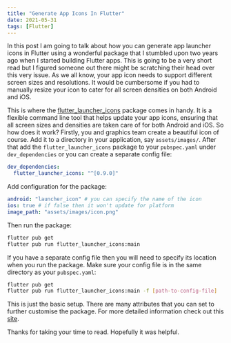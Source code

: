 ```yaml
---
title: "Generate App Icons In Flutter"
date: 2021-05-31
tags: [Flutter]
---
```


In this post I am going to talk about how you can generate app launcher icons in Flutter using a wonderful package that I stumbled upon two years ago when I started building Flutter apps. This is going to be a very short read but I figured someone out there might be scratching their head over this very issue. As we all know, your app icon needs to support different screen sizes and resolutions. It would be cumbersome if you had to manually resize your icon to cater for all screen densities on both Android and iOS.

This is where the [flutter_launcher_icons](https://pub.dev/packages/flutter_launcher_icons) package comes in handy. It is a flexible command line tool that helps update your app icons, ensuring that all screen sizes and densities are taken care of for both Android and iOS. So how does it work? Firstly, you and graphics team create a beautiful icon of course. Add it to a directory in your application, say `assets/images/`. After that add the `flutter_launcher_icons` package to your `pubspec.yaml` under `dev_dependencies` or you can create a separate config file:

```yaml
dev_dependencies:
  flutter_launcher_icons: "^[0.9.0]"
```

Add configuration for the package:

```yaml
android: "launcher_icon" # you can specify the name of the icon
ios: true # if false then it won't update for platform
image_path: "assets/images/icon.png"
```

Then run the package:

```bash
flutter pub get
flutter pub run flutter_launcher_icons:main
```

If you have a separate config file then you will need to specify its location when you run the package. Make sure your config file is in the same directory as your `pubspec.yaml`:

```bash
flutter pub get
flutter pub run flutter_launcher_icons:main -f [path-to-config-file]
```

This is just the basic setup. There are many attributes that you can set to further customise the package. For more detailed information check out this [site](https://pub.dev/packages/flutter_launcher_icons).

Thanks for taking your time to read. Hopefully it was helpful.
